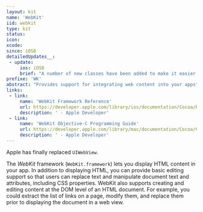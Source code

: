 ```yaml
---
layout: kit
name: 'WebKit'
iid: webkit
type: kit
status:
icon:
xcode:
since: iOS8
detailedUpdates__:
 - update:
     ios: iOS8
     brief: "A number of new classes have been added to make it easier to create high-performance native apps that utilize web content."
prefixe: 'WK'
abstract: "Provides support for integrating web content into your apps"
links:
 - link:
     name: 'WebKit Framework Reference'
     url: https://developer.apple.com/library/ios/documentation/Cocoa/Reference/WebKit/ObjC_classic/index.html
     description: ' - Apple Developer'
 - link:
     name: 'WebKit Objective-C Programming Guide'
     url: https://developer.apple.com/library/mac/documentation/Cocoa/Conceptual/DisplayWebContent/DisplayWebContent.html
     description: ' - Apple Developer'
---
```


Apple has finally replaced `UIWebView`. 

The *WebKit* framework (`WebKit.framework`) lets you display HTML content in your app. In addition to displaying HTML, you can provide basic editing support so that users can replace text and manipulate document text and attributes, including CSS properties. WebKit also supports creating and editing content at the DOM level of an HTML document. For example, you could extract the list of links on a page, modify them, and replace them prior to displaying the document in a web view.

